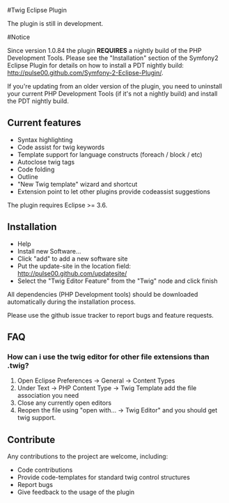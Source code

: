 #Twig Eclipse Plugin

The plugin is still in development. 

#Notice 

Since version 1.0.84 the plugin <span><b>REQUIRES</b></span> a nightly build of the PHP Development Tools. Please see the "Installation" section of the Symfony2 Eclipse Plugin for details on how to install a PDT nightly build: http://pulse00.github.com/Symfony-2-Eclipse-Plugin/.

If you're updating from an older version of the plugin, you need to uninstall your current PHP Development Tools (if it's not a nightly build) and install the PDT nightly build. 


## Current features

* Syntax highlighting
* Code assist for twig keywords
* Template support for language constructs (foreach / block / etc)
* Autoclose twig tags
* Code folding
* Outline
* "New Twig template" wizard and shortcut
* Extension point to let other plugins provide codeassist suggestions

The plugin requires Eclipse >= 3.6.

## Installation

* Help
* Install new Software...
* Click "add" to add a new software site
* Put the update-site in the location field: http://pulse00.github.com/updatesite/
* Select the "Twig Editor Feature" from the "Twig" node and click finish


All dependencies (PHP Development tools) should be downloaded automatically during the installation process.

Please use the github issue tracker to report bugs and feature requests.

## FAQ

### How can i use the twig editor for other file extensions than .twig?

1. Open Eclipse Preferences -> General -> Content Types
2. Under Text -> PHP Content Type -> Twig Template add the file association you need
3. Close any currently open editors
4. Reopen the file using "open with... -> Twig Editor" and you should get twig support.


## Contribute

Any contributions to the project are welcome, including:

* Code contributions
* Provide code-templates for standard twig control structures
* Report bugs
* Give feedback to the usage of the plugin